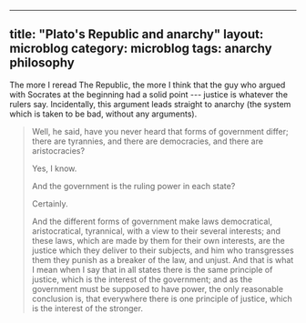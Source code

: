 
---
title: "Plato's Republic and anarchy"
layout: microblog
category: microblog
tags: anarchy philosophy
---

The more I reread The Republic, the more I think that the guy who argued with Socrates at the beginning had a solid point --- justice is whatever the rulers say. Incidentally, this argument leads straight to anarchy  (the system which is taken to be bad, without any arguments). 

> Well, he said, have you never heard that forms of government differ; there are tyrannies, and there are democracies, and there are aristocracies?
> 
> Yes, I know.
>
> And the government is the ruling power in each state?
>
> Certainly.
> 
> And the different forms of government make laws democratical, aristocratical, tyrannical, with a view to their several interests; and these laws, which are made by them for their own interests, are the justice which they deliver to their subjects, and him who transgresses them they punish as a breaker of the law, and unjust. And that is what I mean when I say that in all states there is the same principle of justice, which is the interest of the government; and as the government must be supposed to have power, the only reasonable conclusion is, that everywhere there is one principle of justice, which is the interest of the stronger. 
